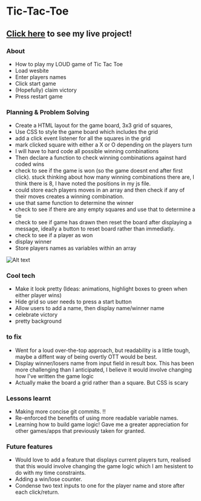 # Tic-Tac-Toe #

## [Click here](https://benreef.github.io/Tic-Tac-Toe/) to see my live project! 

### About 

- How to play my LOUD game of Tic Tac Toe
- Load wesbite
- Enter players names
- Click start game
- (Hopefully) claim victory
- Press restart game

### Planning & Problem Solving

- Create a HTML layout for the game board, 3x3 grid of squares, 
- Use CSS to style the game board which includes the grid
- add a click event listener for all the squares in the grid
- mark clicked square with either a X or O depending on the players turn
- I will have to hard code all possible winning combinations
- Then declare a function to check winning combinations against hard coded wins
- check to see if the game is won (so the game doesnt end after first click). stuck thinking about how many winning combinations there are, I think there is 8, I have noted the positions in my js file.
- could store each players moves in an array and then check if any of their moves creates a winning combination.
- use that same function to determine the winner
- check to see if there are any empty squares and use that to determine a tie
- check to see if game has drawn then reset the board after displaying a message, ideally a button to reset board rather than immediatly.
- check to see if a player as won
- display winner
- Store players names as variables within an array

![Alt text](blob:https://imgur.com/d1b63fd6-6830-4c3c-8364-4b21e35735c8)

### Cool tech

- Make it look pretty (Ideas: animations, highlight boxes to green when either player wins)
- Hide grid so user needs to press a start button
- Allow users to add a name, then display name/winner name
- celebrate victory
- pretty background

### to fix
- Went for a loud over-the-top approach, but readability is a little tough, maybe a diffent way of being overtly OTT would be best.
- Display winner/losers name from input field in result box. This has been more challenging than I anticipated, I believe it would involve changing how I've written the game logic
- Actually make the board a grid rather than a square. But CSS is scary

### Lessons learnt

- Making more concise git commits. !!
- Re-enforced the benefits of using more readable variable names.
- Learning how to build game logic! Gave me a greater appreciation for other games/apps that previously taken for granted.

### Future features

- Would love to add a feature that displays current players turn, realised that this would  involve changing the game logic which I am hesistent to do with my time constraints.
- Adding a win/lose counter.
- Condense two text inputs to one for the player name and store after each click/return.


